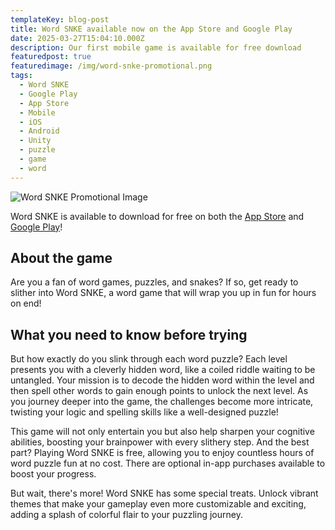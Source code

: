 ```yaml
---
templateKey: blog-post
title: Word SNKE available now on the App Store and Google Play
date: 2025-03-27T15:04:10.000Z
description: Our first mobile game is available for free download
featuredpost: true
featuredimage: /img/word-snke-promotional.png
tags:
  - Word SNKE
  - Google Play
  - App Store
  - Mobile
  - iOS
  - Android
  - Unity
  - puzzle
  - game
  - word
---
```

![Word SNKE Promotional Image](/img/word-snke-promotional.png "Word SNKE")

Word SNKE is available to download for free on both the [App Store](https://apps.apple.com/us/app/word-snke/id1600602965) and [Google Play](https://play.google.com/store/apps/details?id=com.LittleLeafInteractive.SubspaceHackers)!

## About the game
Are you a fan of word games, puzzles, and snakes? If so, get ready to slither into Word SNKE, a word game that will wrap you up in fun for hours on end!

## What you need to know before trying
But how exactly do you slink through each word puzzle? Each level presents you with a cleverly hidden word, like a coiled riddle waiting to be untangled. Your mission is to decode the hidden word within the level and then spell other words to gain enough points to unlock the next level. As you journey deeper into the game, the challenges become more intricate, twisting your logic and spelling skills like a well-designed puzzle!
 
This game will not only entertain you but also help sharpen your cognitive abilities, boosting your brainpower with every slithery step. And the best part? Playing Word SNKE is free, allowing you to enjoy countless hours of word puzzle fun at no cost. There are optional in-app purchases available to boost your progress.
 
But wait, there's more! Word SNKE has some special treats. Unlock vibrant themes that make your gameplay even more customizable and exciting, adding a splash of colorful flair to your puzzling journey.